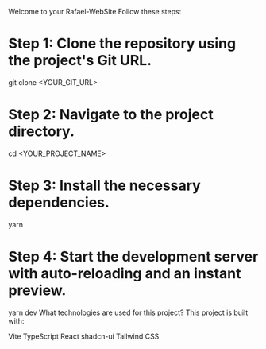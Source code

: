 Welcome to your Rafael-WebSite
Follow these steps:

# Step 1: Clone the repository using the project's Git URL.
git clone <YOUR_GIT_URL>

# Step 2: Navigate to the project directory.
cd <YOUR_PROJECT_NAME>

# Step 3: Install the necessary dependencies.
yarn

# Step 4: Start the development server with auto-reloading and an instant preview.
yarn dev
What technologies are used for this project?
This project is built with:

Vite
TypeScript
React
shadcn-ui
Tailwind CSS